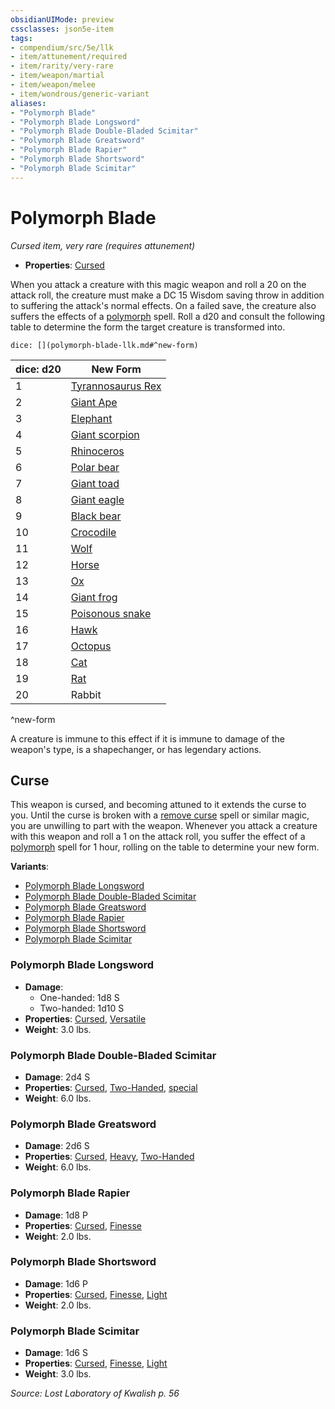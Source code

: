 ```yaml
---
obsidianUIMode: preview
cssclasses: json5e-item
tags:
- compendium/src/5e/llk
- item/attunement/required
- item/rarity/very-rare
- item/weapon/martial
- item/weapon/melee
- item/wondrous/generic-variant
aliases: 
- "Polymorph Blade"
- "Polymorph Blade Longsword"
- "Polymorph Blade Double-Bladed Scimitar"
- "Polymorph Blade Greatsword"
- "Polymorph Blade Rapier"
- "Polymorph Blade Shortsword"
- "Polymorph Blade Scimitar"
---
```

# Polymorph Blade
*Cursed item, very rare (requires attunement)*  

- **Properties**: [Cursed](Mechanics/Rules/item-properties.md#Cursed%20Items)

When you attack a creature with this magic weapon and roll a 20 on the attack roll, the creature must make a DC 15 Wisdom saving throw in addition to suffering the attack's normal effects. On a failed save, the creature also suffers the effects of a [polymorph](Mechanics/spells/polymorph.md) spell. Roll a d20 and consult the following table to determine the form the target creature is transformed into.

`dice: [](polymorph-blade-llk.md#^new-form)`

| dice: d20 | New Form |
|-----------|----------|
| 1 | [Tyrannosaurus Rex](Mechanics/bestiary/beast/tyrannosaurus-rex.md) |
| 2 | [Giant Ape](Mechanics/bestiary/beast/giant-ape.md) |
| 3 | [Elephant](Mechanics/bestiary/beast/elephant.md) |
| 4 | [Giant scorpion](Mechanics/bestiary/beast/giant-scorpion.md) |
| 5 | [Rhinoceros](Mechanics/bestiary/beast/rhinoceros.md) |
| 6 | [Polar bear](Mechanics/bestiary/beast/polar-bear.md) |
| 7 | [Giant toad](Mechanics/bestiary/beast/giant-toad.md) |
| 8 | [Giant eagle](Mechanics/bestiary/beast/giant-eagle.md) |
| 9 | [Black bear](Mechanics/bestiary/beast/black-bear.md) |
| 10 | [Crocodile](Mechanics/bestiary/beast/crocodile.md) |
| 11 | [Wolf](Mechanics/bestiary/beast/wolf.md) |
| 12 | [Horse](Mechanics/bestiary/beast/riding-horse.md) |
| 13 | [Ox](Mechanics/bestiary/beast/ox-mpmm.md) |
| 14 | [Giant frog](Mechanics/bestiary/beast/giant-frog.md) |
| 15 | [Poisonous snake](Mechanics/bestiary/beast/poisonous-snake.md) |
| 16 | [Hawk](Mechanics/bestiary/beast/hawk.md) |
| 17 | [Octopus](Mechanics/bestiary/beast/octopus.md) |
| 18 | [Cat](Mechanics/bestiary/beast/cat.md) |
| 19 | [Rat](Mechanics/bestiary/beast/rat.md) |
| 20 | Rabbit |
^new-form

A creature is immune to this effect if it is immune to damage of the weapon's type, is a shapechanger, or has legendary actions.

## Curse

This weapon is cursed, and becoming attuned to it extends the curse to you. Until the curse is broken with a [remove curse](Mechanics/spells/remove-curse.md) spell or similar magic, you are unwilling to part with the weapon. Whenever you attack a creature with this weapon and roll a 1 on the attack roll, you suffer the effect of a [polymorph](Mechanics/spells/polymorph.md) spell for 1 hour, rolling on the table to determine your new form.

**Variants**:
- [Polymorph Blade Longsword](#Polymorph%20Blade%20Longsword)
- [Polymorph Blade Double-Bladed Scimitar](#Polymorph%20Blade%20Double-Bladed%20Scimitar)
- [Polymorph Blade Greatsword](#Polymorph%20Blade%20Greatsword)
- [Polymorph Blade Rapier](#Polymorph%20Blade%20Rapier)
- [Polymorph Blade Shortsword](#Polymorph%20Blade%20Shortsword)
- [Polymorph Blade Scimitar](#Polymorph%20Blade%20Scimitar)

### Polymorph Blade Longsword

- **Damage**:
  - One-handed: 1d8 S
  - Two-handed: 1d10 S
- **Properties**: [Cursed](Mechanics/Rules/item-properties.md#Cursed%20Items), [Versatile](Mechanics/Rules/item-properties.md#Versatile)
- **Weight**: 3.0 lbs.

### Polymorph Blade Double-Bladed Scimitar

- **Damage**: 2d4 S
- **Properties**: [Cursed](Mechanics/Rules/item-properties.md#Cursed%20Items), [Two-Handed](Mechanics/Rules/item-properties.md#Two-Handed), [special](Mechanics/Rules/item-properties.md#Special%20Weapons)
- **Weight**: 6.0 lbs.

### Polymorph Blade Greatsword

- **Damage**: 2d6 S
- **Properties**: [Cursed](Mechanics/Rules/item-properties.md#Cursed%20Items), [Heavy](Mechanics/Rules/item-properties.md#Heavy), [Two-Handed](Mechanics/Rules/item-properties.md#Two-Handed)
- **Weight**: 6.0 lbs.

### Polymorph Blade Rapier

- **Damage**: 1d8 P
- **Properties**: [Cursed](Mechanics/Rules/item-properties.md#Cursed%20Items), [Finesse](Mechanics/Rules/item-properties.md#Finesse)
- **Weight**: 2.0 lbs.

### Polymorph Blade Shortsword

- **Damage**: 1d6 P
- **Properties**: [Cursed](Mechanics/Rules/item-properties.md#Cursed%20Items), [Finesse](Mechanics/Rules/item-properties.md#Finesse), [Light](Mechanics/Rules/item-properties.md#Light)
- **Weight**: 2.0 lbs.

### Polymorph Blade Scimitar

- **Damage**: 1d6 S
- **Properties**: [Cursed](Mechanics/Rules/item-properties.md#Cursed%20Items), [Finesse](Mechanics/Rules/item-properties.md#Finesse), [Light](Mechanics/Rules/item-properties.md#Light)
- **Weight**: 3.0 lbs.


*Source: Lost Laboratory of Kwalish p. 56*